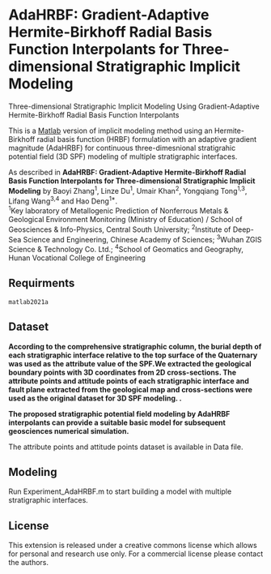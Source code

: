 # AdaHRBF: Gradient-Adaptive Hermite-Birkhoff Radial Basis Function Interpolants for Three-dimensional Stratigraphic Implicit Modeling
Three-dimensional Stratigraphic Implicit Modeling Using Gradient-Adaptive Hermite-Birkhoff Radial Basis Function Interpolants

This is a [Matlab](https://ww2.mathworks.cn/en/products/matlab.html) version of implicit modeling method using an Hermite-Birkhoff radial basis function (HRBF) formulation with an adaptive gradient magnitude (AdaHRBF) for continuous three-dimesnional stratigrahic potential field (3D SPF) modeling of multiple stratigraphic interfaces.  

As described in **AdaHRBF: Gradient-Adaptive Hermite-Birkhoff Radial Basis Function Interpolants for Three-dimensional Stratigraphic Implicit Modeling** by Baoyi Zhang<sup>1</sup>, 
Linze Du<sup>1</sup>,
Umair Khan<sup>2</sup>, 
Yongqiang Tong<sup>1,3</sup>,
Lifang Wang<sup>3,4</sup> and
Hao Deng<sup>1*</sup>.   
<sup>1</sup>Key laboratory of Metallogenic Prediction of Nonferrous Metals & Geological Environment Monitoring (Ministry of Education) / School of Geosciences & Info-Physics, Central South University; <sup>2</sup>Institute of Deep-Sea Science and Engineering, Chinese Academy of Sciences; <sup>3</sup>Wuhan ZGIS Science & Technology Co. Ltd.; <sup>4</sup>School of Geomatics and Geography, Hunan Vocational College of Engineering

## Requirments

```
matlab2021a
```

## Dataset

**According to the comprehensive stratigraphic column, the burial depth of each stratigraphic interface relative to the top surface of the Quaternary was used as the attribute value of the SPF.We extracted the geological boundary points with 3D coordinates from 2D cross-sections. The attribute points and attitude points of each stratigraphic interface and fault plane extracted from the geological map and cross-sections were used as the original dataset for 3D SPF modeling. .** 

**The proposed stratigraphic potential field modeling by AdaHRBF interpolants can provide a suitable basic model for subsequent geosciences numerical simulation.**

The attribute points and attitude points dataset is available in Data file.

## Modeling

Run Experiment_AdaHRBF.m to start building a model with multiple stratigraphic interfaces.

## License

This extension  is released under a creative commons license which allows for personal and research use only. 
For a commercial license please contact the authors.
